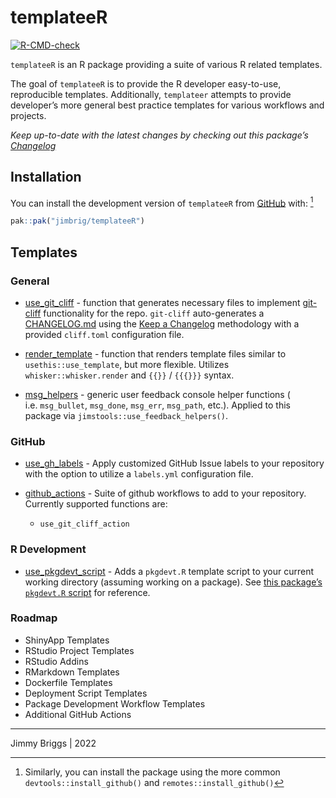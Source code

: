 
<!-- README.md is generated from README.Rmd. Please edit that file -->

# templateeR

<!-- badges: start -->

[![R-CMD-check](https://github.com/jimbrig/templateeR/workflows/R-CMD-check/badge.svg)](https://github.com/jimbrig/templateeR/actions)

<!-- badges: end -->

`templateeR` is an R package providing a suite of various R related
templates.

The goal of `templateeR` is to provide the R developer easy-to-use,
reproducible templates. Additionally, `templateer` attempts to provide
developer’s more general best practice templates for various workflows
and projects.

*Keep up-to-date with the latest changes by checking out this package’s
[Changelog](CHANGELOG.md)*

## Installation

You can install the development version of `templateeR` from
[GitHub](https://github.com/) with: [^1]

``` r
pak::pak("jimbrig/templateeR")
```

## Templates

### General

-   [use_git_cliff](R/use_git_cliff.R) - function that generates
    necessary files to implement [git-cliff]() functionality for the
    repo. `git-cliff` auto-generates a [CHANGELOG.md]() using the [Keep
    a Changelog]() methodology with a provided `cliff.toml`
    configuration file.

-   [render_template](R/render_template.R) - function that renders
    template files similar to `usethis::use_template`, but more
    flexible. Utilizes `whisker::whisker.render` and `{{}}` / `{{{}}}`
    syntax.

-   [msg_helpers](R/msg_helpers.R) - generic user feedback console
    helper functions ( i.e. `msg_bullet`, `msg_done`, `msg_err`,
    `msg_path`, etc.). Applied to this package via
    `jimstools::use_feedback_helpers()`.

### GitHub

-   [use_gh_labels](R/use_gh_labels.R) - Apply customized GitHub Issue
    labels to your repository with the option to utilize a `labels.yml`
    configuration file.

-   [github_actions](R/github_actions.R) - Suite of github workflows to
    add to your repository. Currently supported functions are:

    -   `use_git_cliff_action`

### R Development

-   [use_pkgdevt_script](R/use_pkgdevt_script.R) - Adds a `pkgdevt.R`
    template script to your current working directory (assuming working
    on a package). See [this package’s `pkgdevt.R`
    script](inst/scripts/pkgdevt.R) for reference.

### Roadmap

-   ShinyApp Templates
-   RStudio Project Templates
-   RStudio Addins
-   RMarkdown Templates
-   Dockerfile Templates
-   Deployment Script Templates
-   Package Development Workflow Templates
-   Additional GitHub Actions

------------------------------------------------------------------------

Jimmy Briggs \| 2022

[^1]: Similarly, you can install the package using the more common
    `devtools::install_github()` and `remotes::install_github()`
